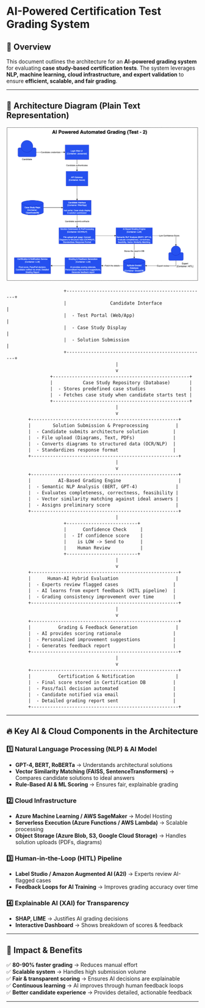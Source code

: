 # AI-Powered Certification Test Grading System

## 🎯 Overview
This document outlines the architecture for an **AI-powered grading system** for evaluating **case study-based certification tests**. The system leverages **NLP, machine learning, cloud infrastructure, and expert validation** to ensure **efficient, scalable, and fair grading**.

---

## 📌 Architecture Diagram (Plain Text Representation)

![img.png](../images/certification_updates.png)

```plaintext
                     +---------------------------------------------------+
                     |                Candidate Interface               |
                     |  - Test Portal (Web/App)                          |
                     |  - Case Study Display                             |
                     |  - Solution Submission                           |
                     +---------------------------------------------------+
                                        |
                                        v
                +--------------------------------------------------+
                |           Case Study Repository (Database)       |
                |  - Stores predefined case studies                |
                |  - Fetches case study when candidate starts test |
                +--------------------------------------------------+
                                        |
                                        v
        +------------------------------------------------------+
        |        Solution Submission & Preprocessing          |
        |  - Candidate submits architecture solution         |
        |  - File upload (Diagrams, Text, PDFs)              |
        |  - Converts diagrams to structured data (OCR/NLP)  |
        |  - Standardizes response format                    |
        +------------------------------------------------------+
                                        |
                                        v
        +------------------------------------------------------+
        |          AI-Based Grading Engine                     |
        |  - Semantic NLP Analysis (BERT, GPT-4)              |
        |  - Evaluates completeness, correctness, feasibility |
        |  - Vector similarity matching against ideal answers |
        |  - Assigns preliminary score                        |
        +------------------------------------------------------+
                                        |
                     +--------------------------+
                     |      Confidence Check     |
                     |  - If confidence score    |
                     |    is LOW -> Send to      |
                     |    Human Review           |
                     +--------------------------+
                                        |
                                        v
        +------------------------------------------------------+
        |      Human-AI Hybrid Evaluation                     |
        |  - Experts review flagged cases                    |
        |  - AI learns from expert feedback (HITL pipeline)  |
        |  - Grading consistency improvement over time       |
        +------------------------------------------------------+
                                        |
                                        v
        +------------------------------------------------------+
        |          Grading & Feedback Generation              |
        |  - AI provides scoring rationale                   |
        |  - Personalized improvement suggestions            |
        |  - Generates feedback report                       |
        +------------------------------------------------------+
                                        |
                                        v
        +------------------------------------------------------+
        |          Certification & Notification               |
        |  - Final score stored in Certification DB          |
        |  - Pass/fail decision automated                    |
        |  - Candidate notified via email                    |
        |  - Detailed grading report sent                    |
        +------------------------------------------------------+
```

---

## 🔥 Key AI & Cloud Components in the Architecture

### 1️⃣ **Natural Language Processing (NLP) & AI Model**
- **GPT-4, BERT, RoBERTa** → Understands architectural solutions
- **Vector Similarity Matching (FAISS, SentenceTransformers)** → Compares candidate solutions to ideal answers
- **Rule-Based AI & ML Scoring** → Ensures fair, explainable grading

### 2️⃣ **Cloud Infrastructure**
- **Azure Machine Learning / AWS SageMaker** → Model Hosting
- **Serverless Execution (Azure Functions / AWS Lambda)** → Scalable processing
- **Object Storage (Azure Blob, S3, Google Cloud Storage)** → Handles solution uploads (PDFs, diagrams)

### 3️⃣ **Human-in-the-Loop (HITL) Pipeline**
- **Label Studio / Amazon Augmented AI (A2I)** → Experts review AI-flagged cases
- **Feedback Loops for AI Training** → Improves grading accuracy over time

### 4️⃣ **Explainable AI (XAI) for Transparency**
- **SHAP, LIME** → Justifies AI grading decisions
- **Interactive Dashboard** → Shows breakdown of scores & feedback

---

## 🎯 Impact & Benefits
✅ **80-90% faster grading** → Reduces manual effort  
✅ **Scalable system** → Handles high submission volume  
✅ **Fair & transparent scoring** → Ensures AI decisions are explainable  
✅ **Continuous learning** → AI improves through human feedback loops  
✅ **Better candidate experience** → Provides detailed, actionable feedback

---
